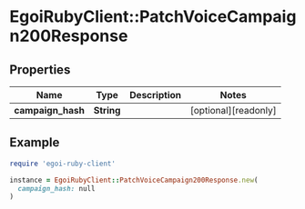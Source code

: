 # EgoiRubyClient::PatchVoiceCampaign200Response

## Properties

| Name | Type | Description | Notes |
| ---- | ---- | ----------- | ----- |
| **campaign_hash** | **String** |  | [optional][readonly] |

## Example

```ruby
require 'egoi-ruby-client'

instance = EgoiRubyClient::PatchVoiceCampaign200Response.new(
  campaign_hash: null
)
```


